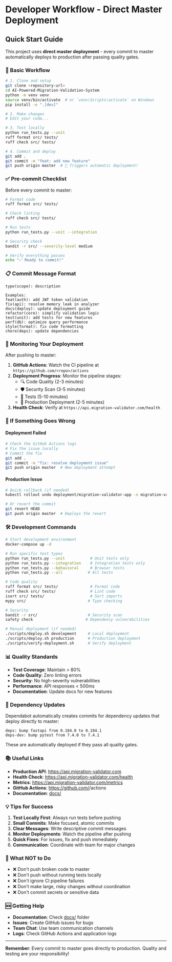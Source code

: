 # Developer Workflow - Direct Master Deployment

## Quick Start Guide

This project uses **direct master deployment** - every commit to master automatically deploys to production after passing quality gates.

### 🚀 Basic Workflow

```bash
# 1. Clone and setup
git clone <repository-url>
cd AI-Powered-Migration-Validation-System
python -m venv venv
source venv/bin/activate  # or `venv\Scripts\activate` on Windows
pip install -e ".[dev]"

# 2. Make changes
# Edit your code...

# 3. Test locally
python run_tests.py --unit
ruff format src/ tests/
ruff check src/ tests/

# 4. Commit and deploy
git add .
git commit -m "feat: add new feature"
git push origin master  # 🚀 Triggers automatic deployment!
```

### ✅ Pre-commit Checklist

Before every commit to master:

```bash
# Format code
ruff format src/ tests/

# Check linting
ruff check src/ tests/

# Run tests
python run_tests.py --unit --integration

# Security check
bandit -r src/ --severity-level medium

# Verify everything passes
echo "✅ Ready to commit!"
```

### 📋 Commit Message Format

```
type(scope): description

Examples:
feat(auth): add JWT token validation
fix(api): resolve memory leak in analyzer
docs(deploy): update deployment guide
refactor(core): simplify validation logic
test(unit): add tests for new features
perf(db): optimize query performance
style(format): fix code formatting
chore(deps): update dependencies
```

### 🔄 Monitoring Your Deployment

After pushing to master:

1. **GitHub Actions**: Watch the CI pipeline at `https://github.com/<repo>/actions`
2. **Deployment Progress**: Monitor the pipeline stages:
   - 🔍 Code Quality (2-3 minutes)
   - 🛡️ Security Scan (3-5 minutes)
   - 🧪 Tests (5-10 minutes)
   - 🚀 Production Deployment (2-5 minutes)
3. **Health Check**: Verify at `https://api.migration-validator.com/health`

### 🚨 If Something Goes Wrong

#### Deployment Failed
```bash
# Check the GitHub Actions logs
# Fix the issue locally
# Commit the fix
git add .
git commit -m "fix: resolve deployment issue"
git push origin master  # New deployment attempt
```

#### Production Issue
```bash
# Quick rollback (if needed)
kubectl rollout undo deployment/migration-validator-app -n migration-validator-prod

# Or revert the commit
git revert HEAD
git push origin master  # Deploys the revert
```

### 🛠️ Development Commands

```bash
# Start development environment
docker-compose up -d

# Run specific test types
python run_tests.py --unit           # Unit tests only
python run_tests.py --integration    # Integration tests only
python run_tests.py --behavioral     # Browser tests
python run_tests.py --all           # All tests

# Code quality
ruff format src/ tests/              # Format code
ruff check src/ tests/               # Lint code
isort src/ tests/                    # Sort imports
mypy src/                           # Type checking

# Security
bandit -r src/                      # Security scan
safety check                       # Dependency vulnerabilities

# Manual deployment (if needed)
./scripts/deploy.sh development     # Local deployment
./scripts/deploy.sh production      # Production deployment
./scripts/verify-deployment.sh      # Verify deployment
```

### 📊 Quality Standards

- **Test Coverage**: Maintain > 80%
- **Code Quality**: Zero linting errors
- **Security**: No high-severity vulnerabilities
- **Performance**: API responses < 500ms
- **Documentation**: Update docs for new features

### 🔄 Dependency Updates

Dependabot automatically creates commits for dependency updates that deploy directly to master:

```
deps: bump fastapi from 0.104.0 to 0.104.1
deps-dev: bump pytest from 7.4.0 to 7.4.1
```

These are automatically deployed if they pass all quality gates.

### 📚 Useful Links

- **Production API**: https://api.migration-validator.com
- **Health Check**: https://api.migration-validator.com/health
- **Metrics**: https://api.migration-validator.com/metrics
- **GitHub Actions**: https://github.com/<repo>/actions
- **Documentation**: [docs/](docs/)

### 💡 Tips for Success

1. **Test Locally First**: Always run tests before pushing
2. **Small Commits**: Make focused, atomic commits
3. **Clear Messages**: Write descriptive commit messages
4. **Monitor Deployments**: Watch the pipeline after pushing
5. **Quick Fixes**: For issues, fix and push immediately
6. **Communication**: Coordinate with team for major changes

### 🚫 What NOT to Do

- ❌ Don't push broken code to master
- ❌ Don't push without running tests locally
- ❌ Don't ignore CI pipeline failures
- ❌ Don't make large, risky changes without coordination
- ❌ Don't commit secrets or sensitive data

### 🆘 Getting Help

- **Documentation**: Check [docs/](docs/) folder
- **Issues**: Create GitHub issues for bugs
- **Team Chat**: Use team communication channels
- **Logs**: Check GitHub Actions and application logs

---

**Remember**: Every commit to master goes directly to production. Quality and testing are your responsibility!